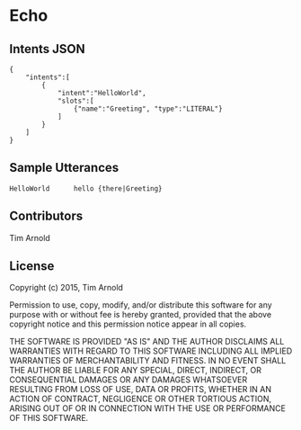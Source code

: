 Echo
=========

Intents JSON
----
```
{
    "intents":[
        {
            "intent":"HelloWorld",
            "slots":[
                {"name":"Greeting", "type":"LITERAL"}
            ]
        }
    ]
}
```

Sample Utterances
----
```
HelloWorld      hello {there|Greeting}
```

Contributors
----
Tim Arnold


License
----

Copyright (c) 2015, Tim Arnold

Permission to use, copy, modify, and/or distribute this software for any purpose with or without fee is hereby granted, provided that the above copyright notice and this permission notice appear in all copies.

THE SOFTWARE IS PROVIDED "AS IS" AND THE AUTHOR DISCLAIMS ALL WARRANTIES WITH REGARD TO THIS SOFTWARE INCLUDING ALL IMPLIED WARRANTIES OF MERCHANTABILITY AND FITNESS. IN NO EVENT SHALL THE AUTHOR BE LIABLE FOR ANY SPECIAL, DIRECT, INDIRECT, OR CONSEQUENTIAL DAMAGES OR ANY DAMAGES WHATSOEVER RESULTING FROM LOSS OF USE, DATA OR PROFITS, WHETHER IN AN ACTION OF CONTRACT, NEGLIGENCE OR OTHER TORTIOUS ACTION, ARISING OUT OF OR IN CONNECTION WITH THE USE OR PERFORMANCE OF THIS SOFTWARE.